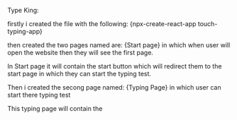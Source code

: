 Type King:

firstly i created the file with the following:
{npx-create-react-app touch-typing-app}

then created the two pages named are:
{Start page} in which when user will open the website then they will see the first page.

In Start page it will contain the start button which will redirect them to the start page in which they can start the typing test.

Then i created the secong page named:
{Typing Page} in which user can start there typing test

This typing page will contain the 